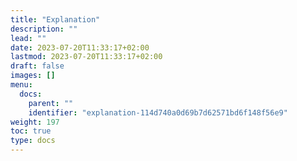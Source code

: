 ```yaml
---
title: "Explanation"
description: ""
lead: ""
date: 2023-07-20T11:33:17+02:00
lastmod: 2023-07-20T11:33:17+02:00
draft: false
images: []
menu:
  docs:
    parent: ""
    identifier: "explanation-114d740a0d69b7d62571bd6f148f56e9"
weight: 197
toc: true
type: docs
---
```

